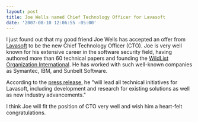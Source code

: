 ```yaml
---
layout: post
title: Joe Wells named Chief Technology Officer for Lavasoft
date: '2007-08-10 12:06:55 -05:00'
---
```


I just found out that my good friend Joe Wells has accepted an offer from [Lavasoft](http://www.lavasoft.com/) to be the new Chief Technology Officer (CTO). Joe is very well known for his extensive career in the software security field, having authored more than 60 technical papers and founding the [WildList Organization International](http://www.wildlist.org). He has worked with such well-known companies as Symantec, IBM, and Sunbelt Software.

According to the [press release](http://www.lavasoft.com/company/press/archive/20070810.php), he "will lead all technical initiatives for Lavasoft, including development and research for existing solutions as well as new industry advancements."

I think Joe will fit the position of CTO very well and wish him a heart-felt congratulations.
